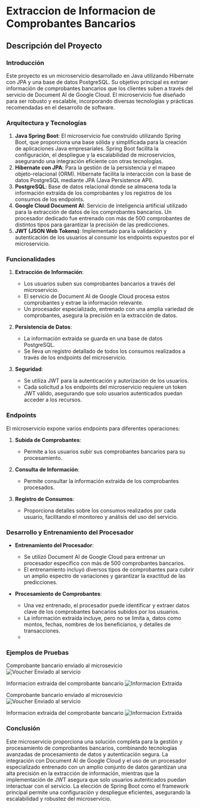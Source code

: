# Extraccion de Informacion de Comprobantes Bancarios

## Descripción del Proyecto

### Introducción

Este proyecto es un microservicio desarrollado en Java utilizando Hibernate con JPA y una base de datos PostgreSQL. Su objetivo principal es extraer información de comprobantes bancarios que los clientes suben a través del servicio de Document AI de Google Cloud. El microservicio fue diseñado para ser robusto y escalable, incorporando diversas tecnologías y prácticas recomendadas en el desarrollo de software.

### Arquitectura y Tecnologías

1. **Java Spring Boot**: El microservicio fue construido utilizando Spring Boot, que proporciona una base sólida y simplificada para la creación de aplicaciones Java empresariales. Spring Boot facilita la configuración, el despliegue y la escalabilidad de microservicios, asegurando una integración eficiente con otras tecnologías.
2. **Hibernate con JPA**: Para la gestión de la persistencia y el mapeo objeto-relacional (ORM). Hibernate facilita la interacción con la base de datos PostgreSQL mediante JPA (Java Persistence API).
3. **PostgreSQL**: Base de datos relacional donde se almacena toda la información extraída de los comprobantes y los registros de los consumos de los endpoints.
4. **Google Cloud Document AI**: Servicio de inteligencia artificial utilizado para la extracción de datos de los comprobantes bancarios. Un procesador dedicado fue entrenado con más de 500 comprobantes de distintos tipos para garantizar la precisión de las predicciones.
5. **JWT (JSON Web Tokens)**: Implementado para la validación y autenticación de los usuarios al consumir los endpoints expuestos por el microservicio.

### Funcionalidades

1. **Extracción de Información**:
   - Los usuarios suben sus comprobantes bancarios a través del microservicio.
   - El servicio de Document AI de Google Cloud procesa estos comprobantes y extrae la información relevante.
   - Un procesador especializado, entrenado con una amplia variedad de comprobantes, asegura la precisión en la extracción de datos.

2. **Persistencia de Datos**:
   - La información extraída se guarda en una base de datos PostgreSQL.
   - Se lleva un registro detallado de todos los consumos realizados a través de los endpoints del microservicio.

3. **Seguridad**:
   - Se utiliza JWT para la autenticación y autorización de los usuarios.
   - Cada solicitud a los endpoints del microservicio requiere un token JWT válido, asegurando que solo usuarios autenticados puedan acceder a los recursos.

### Endpoints

El microservicio expone varios endpoints para diferentes operaciones:

1. **Subida de Comprobantes**:
   - Permite a los usuarios subir sus comprobantes bancarios para su procesamiento.
   
2. **Consulta de Información**:
   - Permite consultar la información extraída de los comprobantes procesados.

3. **Registro de Consumos**:
   - Proporciona detalles sobre los consumos realizados por cada usuario, facilitando el monitoreo y análisis del uso del servicio.

### Desarrollo y Entrenamiento del Procesador

- **Entrenamiento del Procesador**:
  - Se utilizó Document AI de Google Cloud para entrenar un procesador específico con más de 500 comprobantes bancarios.
  - El entrenamiento incluyó diversos tipos de comprobantes para cubrir un amplio espectro de variaciones y garantizar la exactitud de las predicciones.

- **Procesamiento de Comprobantes**:
  - Una vez entrenado, el procesador puede identificar y extraer datos clave de los comprobantes bancarios subidos por los usuarios.
  - La información extraída incluye, pero no se limita a, datos como montos, fechas, nombres de los beneficiarios, y detalles de transacciones.
  - 
### Ejemplos de Pruebas

Comprobante bancario enviado al microsevicio
 ![Voucher Enviado al servicio](Testing/Imagen_Voucher.png)

Informacion extraida del comprobante bancario
![Informacion Extraida](Testing/Imagen_Resultado.png)

Comprobante bancario enviado al microsevicio
 ![Voucher Enviado al servicio](Testing/Imagen_Voucher2.png)

Informacion extraida del comprobante bancario
![Informacion Extraida](Testing/Imagen_Resultado2.png)

### Conclusión

Este microservicio proporciona una solución completa para la gestión y procesamiento de comprobantes bancarios, combinando tecnologías avanzadas de procesamiento de datos y autenticación segura. La integración con Document AI de Google Cloud y el uso de un procesador especializado entrenado con un amplio conjunto de datos garantizan una alta precisión en la extracción de información, mientras que la implementación de JWT asegura que solo usuarios autenticados puedan interactuar con el servicio. La elección de Spring Boot como el framework principal permite una configuración y despliegue eficientes, asegurando la escalabilidad y robustez del microservicio.
